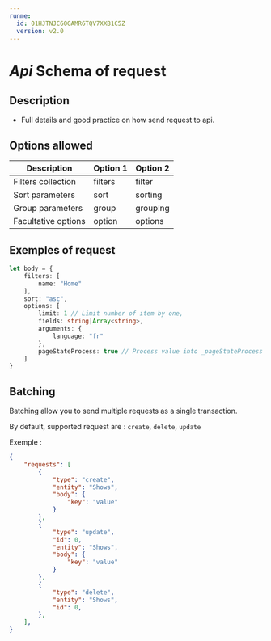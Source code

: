 ```yaml
---
runme:
  id: 01HJTNJC60GAMR6TQV7XXB1C5Z
  version: v2.0
---
```


# ___Api___ __Schema of request__

## Description

- Full details and good practice on how send request to api.

## Options allowed

| Description         | Option 1 | Option 2 |
| ------------------- | -------- | -------- |
| Filters collection  | filters  | filter   |
| Sort parameters     | sort     | sorting  |
| Group parameters    | group    | grouping |
| Facultative options | option   | options  |

## Exemples of request

```ts {"id":"01HJTNJC60GAMR6TQV7X27H5KQ"}
let body = {
    filters: [
        name: "Home"
    ],
    sort: "asc",
    options: [
        limit: 1 // Limit number of item by one,
        fields: string|Array<string>,
        arguments: {
            language: "fr"
        },
        pageStateProcess: true // Process value into _pageStateProcess private methods to add _metadainfo...
    ]
}
```

## Batching

Batching allow you to send multiple requests as a single transaction.

By default, supported request are : `create`, `delete`, `update`

Exemple : 
```json
{
    "requests": [
        {
            "type": "create",
            "entity": "Shows",
            "body": {
                "key": "value"
            }
        },
        {
            "type": "update",
            "id": 0,
            "entity": "Shows",
            "body": {
                "key": "value"
            }
        },
        {
            "type": "delete",
            "entity": "Shows",
            "id": 0,
        },
    ],
}
```
